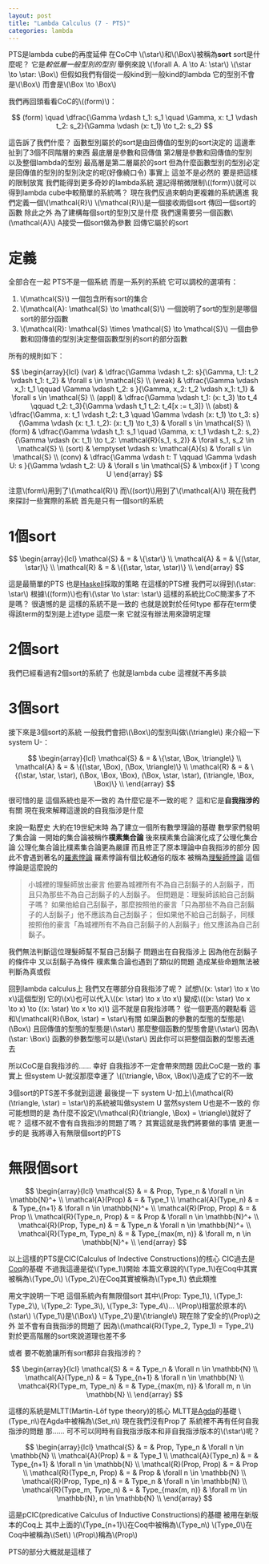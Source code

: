 ```yaml
---
layout: post
title: "Lambda Calculus (7 - PTS)"
categories: lambda
---
```


PTS是lambda cube的再度延伸
在CoC中
\\(\star\\)和\\(\Box\\)被稱為**sort**
sort是什麼呢？
它是*較低層一般型別的型別*
舉例來說
\\(\forall A. A \to A: \star\\)
\\(\star \to \star: \Box\\)
但假如我們有個從一般kind到一般kind的lambda
它的型別不會是\\(\Box\\)
而會是\\(\Box \to \Box\\)

我們再回頭看看CoC的\\((form)\\)：

$$
(form) \quad \dfrac{\Gamma \vdash t_1: s_1 \quad \Gamma, x: t_1 \vdash t_2: s_2}{\Gamma \vdash (x: t_1) \to t_2: s_2}
$$

這告訴了我們什麼？
函數型別屬於的sort是由回傳值的型別的sort決定的
這邊牽扯到了3個不同階層的東西
最底層是參數和回傳值
第2層是參數和回傳值的型別
以及整個lambda的型別
最高層是第二層屬於的sort
但為什麼函數型別的型別必定是回傳值的型別的型別決定的呢(好像繞口令)
事實上
這並不是必然的
要是把這樣的限制放寬
我們能得到更多奇妙的lambda系統
還記得稍微限制\\((form)\\)就可以得到lambda cube中較簡單的系統嗎？
現在我們反過來朝向更複雜的系統邁進
我們定義一個\\(\mathcal{R}\\)
\\(\mathcal{R}\\)是一個接收兩個sort
傳回一個sort的函數
除此之外
為了建構每個sort的型別又是什麼
我們還需要另一個函數\\(\mathcal{A}\\)
A接受一個sort做為參數
回傳它屬於的sort

# 定義

全部合在一起
PTS不是一個系統
而是一系列的系統
它可以調校的選項有：
1. \\(\mathcal{S}\\) 一個包含所有sort的集合
2. \\(\mathcal{A}: \mathcal{S} \to \mathcal{S}\\) 一個說明了sort的型別是哪個sort的部分函數
3. \\(\mathcal{R}: \mathcal{S} \times \mathcal{S} \to \mathcal{S}\\) 一個由參數和回傳值的型別決定整個函數型別的sort的部分函數

所有的規則如下：

$$
\begin{array}{lcl}
(var) & \dfrac{\Gamma \vdash t_2: s}{\Gamma, t_1: t_2 \vdash t_1: t_2} & \forall s \in \mathcal{S} \\
(weak) & \dfrac{\Gamma \vdash x_1: t_1 \qquad \Gamma \vdash t_2: s }{\Gamma, x_2: t_2 \vdash x_1: t_1} & \forall s \in \mathcal{S} \\
(appl) & \dfrac{\Gamma \vdash t_1: (x: t_3) \to t_4 \qquad t_2: t_3}{\Gamma \vdash t_1 t_2: t_4[x := t_3]} \\
(abst) & \dfrac{\Gamma, x: t_1 \vdash t_2: t_3 \quad \Gamma \vdash (x: t_1) \to t_3: s}{\Gamma \vdash (x: t_1. t_2): (x: t_1) \to t_3} & \forall s \in \mathcal{S} \\
(form) & \dfrac{\Gamma \vdash t_1: s_1 \quad \Gamma, x: t_1 \vdash t_2: s_2}{\Gamma \vdash (x: t_1) \to t_2: \mathcal{R}(s_1, s_2)} & \forall s_1, s_2 \in \mathcal{S} \\
(sort) & \emptyset \vdash s: \mathcal{A}(s) & \forall s \in \mathcal{S} \\
(conv) & \dfrac{\Gamma \vdash t: T \qquad \Gamma \vdash U: s }{\Gamma \vdash t_2: U} & \forall s \in \mathcal{S} & \mbox{if } T \cong U
\end{array}
$$

注意\\(form\\)用到了\\(\mathcal{R}\\)
而\\((sort)\\)用到了\\(\mathcal{A}\\)
現在我們來探討一些實際的系統
首先是只有一個sort的系統

# 1個sort

$$
\begin{array}{lcl}
\mathcal{S} & = & \{\star\} \\
\mathcal{A} & = & \{(\star, \star)\} \\
\mathcal{R} & = & \{(\star, \star, \star)\} \\
\end{array}
$$

這是最簡單的PTS
也是[Haskell](https://www.haskell.org/)採取的策略
在這樣的PTS裡
我們可以得到\\(\star: \star\\)
根據\\((form)\\)也有\\(\star \to \star: \star\\)
這樣的系統比CoC簡潔多了不是嗎？
很遺憾的是
這樣的系統不是一致的
也就是說對於任何type
都存在term使得該term的型別是上述type
這麼一來
它就沒有辦法用來證明定理

# 2個sort

我們已經看過有2個sort的系統了
也就是lambda cube
這裡就不再多談

# 3個sort

接下來是3個sort的系統
一般我們會把\\(\Box\\)的型別叫做\\(\triangle\\)
來介紹一下system U-：

$$
\begin{array}{lcl}
\mathcal{S} & = & \{\star, \Box, \triangle\} \\
\mathcal{A} & = & \{(\star, \Box), (\Box, \triangle)\} \\
\mathcal{R} & = & \{(\star, \star, \star), (\Box, \Box, \Box), (\Box, \star, \star), (\triangle, \Box, \Box)\} \\
\end{array}
$$

很可惜的是
這個系統也是不一致的
為什麼它是不一致的呢？
這和它是**自我指涉的**有關
現在我來解釋這邊說的自我指涉是什麼

來說一點歷史
大約在19世紀末時
為了建立一個所有數學理論的基礎
數學家們發明了集合論
一開始的集合論被稱作**樸素集合論**
後來樸素集合論演化成了公理化集合論
公理化集合論比樸素集合論更為嚴謹
而且修正了原本理論中自我指涉的部分
因此不會遇到著名的[羅素悖論](https://zh.wikipedia.org/wiki/%E7%BD%97%E7%B4%A0%E6%82%96%E8%AE%BA)
羅素悖論有個比較通俗的版本
被稱為[理髮師悖論](https://zh.wikipedia.org/wiki/%E7%BD%97%E7%B4%A0%E6%82%96%E8%AE%BA)
這個悖論是這麼說的

> 小城裡的理髮師放出豪言
> 他要為城裡所有不為自己刮鬍子的人刮鬍子，而且只為那些不為自己刮鬍子的人刮鬍子。
> 但問題是：理髮師該給自己刮鬍子嗎？
> 如果他給自己刮鬍子，那麼按照他的豪言「只為那些不為自己刮鬍子的人刮鬍子」他不應該為自己刮鬍子；
> 但如果他不給自己刮鬍子，同樣按照他的豪言「為城裡所有不為自己刮鬍子的人刮鬍子」他又應該為自己刮鬍子。

我們無法判斷這位理髮師幫不幫自己刮鬍子
問題出在自我指涉上
因為他在刮鬍子的條件中
又以刮鬍子為條件
樸素集合論也遇到了類似的問題
造成某些命題無法被判斷為真或假

回到lambda calculus上
我們又在哪部分自我指涉了呢？
試想\\((x: \star) \to x \to x\\)這個型別
它的\\(x\\)也可以代入\\((x: \star) \to x \to x\\)
變成\\(((x: \star) \to x \to x) \to ((x: \star) \to x \to x)\\)
這不就是自我指涉嗎？
從一個更高的觀點看
這和\\(\mathcal{R}(\Box, \star) = \star\\)有關
如果函數的參數的型態的型態是\\(\Box\\)
且回傳值的型態的型態是\\(\star\\)
那麼整個函數的型態會是\\(\star\\)
因為\\(\star: \Box\\)
函數的參數型態可以是\\(\star\\)
因此你可以把整個函數的型態丟進去

所以CoC是自我指涉的......
幸好
自我指涉不一定會帶來問題
因此CoC是一致的
事實上
但system U-就沒那麼幸運了
\\((\triangle, \Box, \Box)\\)造成了它的不一致

3個sort的PTS差不多就到這邊
最後提一下
system U-加上\\(\mathcal{R}(\triangle, \star) = \star\\)的系統被叫做system U
當然system U也是不一致的
你可能想問的是
為什麼不設定\\(\mathcal{R}(\triangle, \Box) = \triangle\\)就好了呢？
這樣不就不會有自我指涉的問題了嗎？
其實這就是我們將要做的事情
更進一步的是
我將導入有無限個sort的PTS

# 無限個sort

$$
\begin{array}{lcl}
\mathcal{S} & = & Prop, Type_n & \forall n \in \mathbb{N}^+ \\
\mathcal{A}(Prop) & = & Type_1 \\
\mathcal{A}(Type_n) & = & Type_{n+1} & \forall n \in \mathbb{N}^+ \\
\mathcal{R}(Prop, Prop) & = & Prop \\
\mathcal{R}(Type_n, Prop) & = & Prop & \forall n \in \mathbb{N}^+ \\
\mathcal{R}(Prop, Type_n) & = & Type_n & \forall n \in \mathbb{N}^+ \\
\mathcal{R}(Type_m, Type_n) & = & Type_{max(m, n)} & \forall m, n \in \mathbb{N}^+ \\
\end{array}
$$

以上這樣的PTS是CIC(Calculus of Indective Constructions)的核心
CIC過去是[Coq](https://coq.inria.fr/)的基礎
不過我這邊是從\\(Type_1\\)開始
本篇文章說的\\(Type_1\\)在Coq中其實被稱為\\(Type_0\\)
\\(Type_2\\)在Coq其實被稱為\\(Type_1\\)
依此類推

用文字說明一下吧
這個系統內有無限個sort
其中\\(Prop: Type_1\\), \\(Type_1: Type_2\\), \\(Type_2: Type_3\\), \\(Type_3: Type_4\\)...
\\(Prop\\)相當於原本的\\(\star\\)
\\(Type_1\\)是\\(\Box\\)
\\(Type_2\\)是\\(\triangle\\)
現在除了安全的\\(Prop\\)之外
並不會有自我指涉的問題了
因為\\(\mathcal{R}(Type_2, Type_1) = Type_2\\)
對於更高階層的sort來說道理也差不多

或者
要不乾脆讓所有sort都非自我指涉的？

$$
\begin{array}{lcl}
\mathcal{S} & = & Type_n & \forall n \in \mathbb{N} \\
\mathcal{A}(Type_n) & = & Type_{n+1} & \forall n \in \mathbb{N} \\
\mathcal{R}(Type_m, Type_n) & = & Type_{max(m, n)} & \forall m, n \in \mathbb{N} \\
\end{array}
$$

這樣的系統是MLTT(Martin-Löf type theory)的核心
MLTT是[Agda](http://wiki.portal.chalmers.se/agda/pmwiki.php)的基礎
\\(Type_n\\)在Agda中被稱為\\(Set_n\\)
現在我們沒有Prop了
系統裡不再有任何自我指涉的問題
那......
可不可以同時有自我指涉版本和非自我指涉版本的\\(\star\\)呢？

$$
\begin{array}{lcl}
\mathcal{S} & = & Prop, Type_n & \forall n \in \mathbb{N} \\
\mathcal{A}(Prop) & = & Type_1 \\
\mathcal{A}(Type_n) & = & Type_{n+1} & \forall n \in \mathbb{N} \\
\mathcal{R}(Prop, Prop) & = & Prop \\
\mathcal{R}(Type_n, Prop) & = & Prop & \forall n \in \mathbb{N} \\
\mathcal{R}(Prop, Type_n) & = & Type_n & \forall n \in \mathbb{N} \\
\mathcal{R}(Type_m, Type_n) & = & Type_{max(m, n)} & \forall m \in \mathbb{N}, n \in \mathbb{N} \\
\end{array}
$$

這是pCIC(predicative Calculus of Inductive Constructions)的基礎
被用在新版本的Coq上
其中上面的\\(Type_{n+1}\\)在Coq中被稱為\\(Type_n\\)
\\(Type_0\\)在Coq中被稱為\\(Set\\)
\\(Prop\\)稱為\\(Prop\\)

PTS的部分大概就是這樣了

